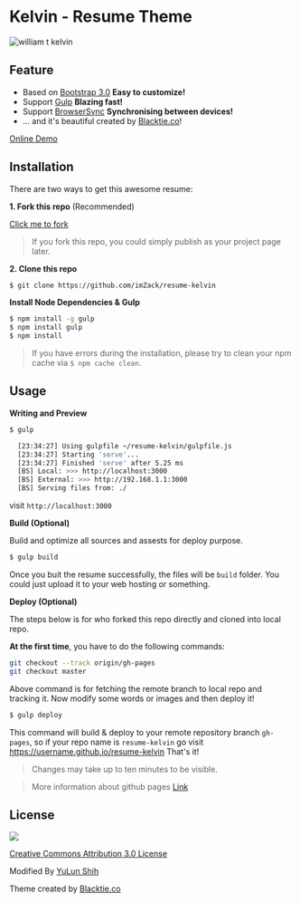 Kelvin - Resume Theme
=====================

![william t kelvin](https://cloud.githubusercontent.com/assets/690703/4290929/0552ac22-3dc0-11e4-88a6-1ab8c245aab2.png)

Feature
-------
- Based on [Bootstrap 3.0]() **Easy to customize!**
- Support [Gulp](gulpjs.com)  **Blazing fast!**
- Support [BrowserSync](http://www.browsersync.io/) **Synchronising between devices!**
- ... and it's beautiful created by [Blacktie.co](http://blacktie.co)!


[Online Demo](http://imZack.github.io/resume-kelvin)


Installation
------------

There are two ways to get this awesome resume:

**1. Fork this repo** (Recommended)

[Click me to fork](https://github.com/imZack/resume-kelvin/fork)

> If you fork this repo, you could simply publish as your project page later.


**2. Clone this repo**
```bash
$ git clone https://github.com/imZack/resume-kelvin
```


**Install Node Dependencies & Gulp**
```bash
$ npm install -g gulp
$ npm install gulp
$ npm install
```

> If you have errors during the installation, please try to clean your npm cache via `$ npm cache clean`.

Usage
-----
**Writing and Preview**

```bash
$ gulp

  [23:34:27] Using gulpfile ~/resume-kelvin/gulpfile.js
  [23:34:27] Starting 'serve'...
  [23:34:27] Finished 'serve' after 5.25 ms
  [BS] Local: >>> http://localhost:3000
  [BS] External: >>> http://192.168.1.1:3000
  [BS] Serving files from: ./

```
visit `http://localhost:3000`


**Build (Optional)**

Build and optimize all sources and assests for deploy purpose.

```bash
$ gulp build
```

Once you buit the resume successfully, the files will be `build` folder. You could just upload it to your web hosting or something.


**Deploy (Optional)**

The steps below is for who forked this repo directly and cloned into local repo.

**At the first time**, you have to do the following commands:

```bash
git checkout --track origin/gh-pages
git checkout master
```

Above command is for fetching the remote branch to local repo and tracking it. Now modify some words or images and then deploy it!

```bash
$ gulp deploy
```

This command will build & deploy to your remote repository branch `gh-pages`, so if your repo name is `resume-kelvin` go visit https://username.github.io/resume-kelvin That's it!

> Changes may take up to ten minutes to be visible.

> More information about github pages [Link](https://pages.github.com/)


License
-------
[![](https://i.creativecommons.org/l/by/3.0/88x31.png)](http://creativecommons.org/licenses/by/3.0/)

[Creative Commons Attribution 3.0 License](http://creativecommons.org/licenses/by/3.0/)

Modified By [YuLun Shih](http://yulun.me)

Theme created by [Blacktie.co](http://blacktie.co)
